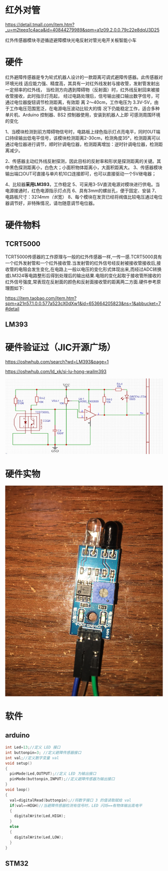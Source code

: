 # 红外对管

<https://detail.tmall.com/item.htm?_u=m2teeq1c4aca&id=40844279989&spm=a1z09.2.0.0.79c22e8dqU3D25>

红外传感器模块寻迹循迹避障模块光电反射对管光电开关板智能小车

# 硬件

红外避障传感器是专为轮式机器人设计的一款距离可调式避障传感器。此传感器对环境光线
适应能力强、精度高，其具有一对红外线发射与接收管，发射管发射出一定频率的红外线，
当检测方向遇到障碍物（反射面）时，红外线反射回来被接收管接收，此时指示灯亮起，
经过电路处理后，信号输出接口输出数字信号，可通过电位器旋钮调节检测距离，有效距
离 2～40cm，工作电压为 3.3V-5V，由于工作电压范围宽泛，在电源电压波动比较大的情
况下仍能稳定工作，适合多种单片机、Arduino 控制器、BS2 控制器使用，安装到机器人上即
可感测周围环境的变化

1、当模块检测到前方障碍物信号时，电路板上绿色指示灯点亮电平，同时0UT端口持续输出低电平信号，该模块检测距离2-30cm，检测角度35°，检测距离可以通过电位器进行调节，顺时针调电位器，检测距离增加：逆时针调电位器，检测距离减少。

2、传感器主动红外线反射探测，因此目标的反射率和形状是探测距离的关键。其中黑色探测距离小，白色大；小面积物体距离小，大面积距离大。
3、传感器模块输出端口OUT可直接与单片机10口连接即可，也可以直接驱动一个5V继电器；

4、比较器**采用LM393**，工作稳定
5、可采用3-5V直流电源对模块进行供电。当电源接通时，红色电源指示灯点亮
6、具有3mm的螺丝孔，便于固定、安装
7、电路板尺寸：32*14mm（长*宽）
8、每个模块在发货已经将阀值比较电压通过电位器调节好，非特殊情况，请勿随意调节电位器。

# 硬件物料

## TCRT5000

TCRT5000传感器的工作原理与一般的红外传感器一样,一传一感.TCRT5000具有一个红外发射管和一个红外接收管.当发射管的红外信号经反射被接收管接收后,接收管的电阻会发生变化,在电路上一般以电压的变化形式体现出来,而经过ADC转换或LM324等电路整形后得到处理后的输出结果.电阻的变化起取于接收管所接收的红外信号强度,常表现在反射面的颜色和反射面接收管的距离两二方面.硬件参考原理图如下:

<https://item.taobao.com/item.htm?spm=a21n57.1.0.0.577a523cX0dXw1&id=653664205823&ns=1&abbucket=7#detail>

## LM393

# 硬件验证过（JIC开源广场）

<https://oshwhub.com/search?wd=LM393&page=1>

<https://oshwhub.com/ld_xk/si-lu-hong-wailm393>

![](image/mbp-d0b7ql_XOTICoiGNE.png)

# 硬件实物

![](image/_mylr3acen_Yt3WqqpfIK.jpg)

# 软件

## arduino

```c
int Led=13;//定义 LED 接口
int buttonpin=3; //定义避障传感器接口
int val;//定义数字变量 val
void setup()
{
  pinMode(Led,OUTPUT);//定义 LED 为输出接口
  pinMode(buttonpin,INPUT);//定义避障传感器为输出接口
}
void loop()
{
  val=digitalRead(buttonpin);//将数字接口 3 的值读取赋给 val
  if(val==HIGH)//当避障传感器检测有信号时，LED 闪烁==有物体输出高电平
  {
    digitalWrite(Led,HIGH);
  }
  else
  {
    digitalWrite(Led,LOW);
  }
}
```

## STM32
